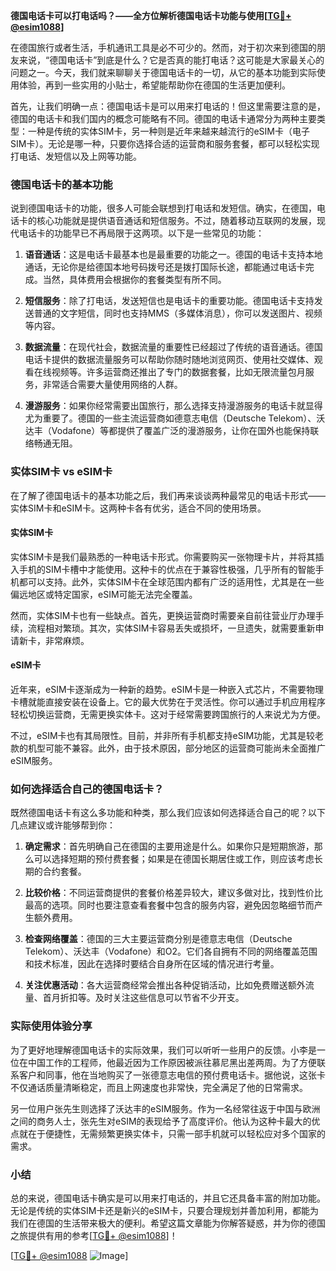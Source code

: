 **德国电话卡可以打电话吗？——全方位解析德国电话卡功能与使用[[TG💪+ @esim1088](https://t.me/s/esim1088)]**

在德国旅行或者生活，手机通讯工具是必不可少的。然而，对于初次来到德国的朋友来说，“德国电话卡”到底是什么？它是否真的能打电话？这可能是大家最关心的问题之一。今天，我们就来聊聊关于德国电话卡的一切，从它的基本功能到实际使用体验，再到一些实用的小贴士，希望能帮助你在德国的生活更加便利。

首先，让我们明确一点：德国电话卡是可以用来打电话的！但这里需要注意的是，德国的电话卡和我们国内的概念可能略有不同。德国的电话卡通常分为两种主要类型：一种是传统的实体SIM卡，另一种则是近年来越来越流行的eSIM卡（电子SIM卡）。无论是哪一种，只要你选择合适的运营商和服务套餐，都可以轻松实现打电话、发短信以及上网等功能。

### 德国电话卡的基本功能

说到德国电话卡的功能，很多人可能会联想到打电话和发短信。确实，在德国，电话卡的核心功能就是提供语音通话和短信服务。不过，随着移动互联网的发展，现代电话卡的功能早已不再局限于这两项。以下是一些常见的功能：

1. **语音通话**：这是电话卡最基本也是最重要的功能之一。德国的电话卡支持本地通话，无论你是给德国本地号码拨号还是拨打国际长途，都能通过电话卡完成。当然，具体费用会根据你的套餐类型有所不同。
   
2. **短信服务**：除了打电话，发送短信也是电话卡的重要功能。德国电话卡支持发送普通的文字短信，同时也支持MMS（多媒体消息），你可以发送图片、视频等内容。

3. **数据流量**：在现代社会，数据流量的重要性已经超过了传统的语音通话。德国电话卡提供的数据流量服务可以帮助你随时随地浏览网页、使用社交媒体、观看在线视频等。许多运营商还推出了专门的数据套餐，比如无限流量包月服务，非常适合需要大量使用网络的人群。

4. **漫游服务**：如果你经常需要出国旅行，那么选择支持漫游服务的电话卡就显得尤为重要了。德国的一些主流运营商如德意志电信（Deutsche Telekom）、沃达丰（Vodafone）等都提供了覆盖广泛的漫游服务，让你在国外也能保持联络畅通无阻。

### 实体SIM卡 vs eSIM卡

在了解了德国电话卡的基本功能之后，我们再来谈谈两种最常见的电话卡形式——实体SIM卡和eSIM卡。这两种卡各有优劣，适合不同的使用场景。

#### 实体SIM卡

实体SIM卡是我们最熟悉的一种电话卡形式。你需要购买一张物理卡片，并将其插入手机的SIM卡槽中才能使用。这种卡的优点在于兼容性极强，几乎所有的智能手机都可以支持。此外，实体SIM卡在全球范围内都有广泛的适用性，尤其是在一些偏远地区或特定国家，eSIM可能无法完全覆盖。

然而，实体SIM卡也有一些缺点。首先，更换运营商时需要亲自前往营业厅办理手续，流程相对繁琐。其次，实体SIM卡容易丢失或损坏，一旦遗失，就需要重新申请新卡，非常麻烦。

#### eSIM卡

近年来，eSIM卡逐渐成为一种新的趋势。eSIM卡是一种嵌入式芯片，不需要物理卡槽就能直接安装在设备上。它的最大优势在于灵活性。你可以通过手机应用程序轻松切换运营商，无需更换实体卡。这对于经常需要跨国旅行的人来说尤为方便。

不过，eSIM卡也有其局限性。目前，并非所有手机都支持eSIM功能，尤其是较老款的机型可能不兼容。此外，由于技术原因，部分地区的运营商可能尚未全面推广eSIM服务。

### 如何选择适合自己的德国电话卡？

既然德国电话卡有这么多功能和种类，那么我们应该如何选择适合自己的呢？以下几点建议或许能够帮到你：

1. **确定需求**：首先明确自己在德国的主要用途是什么。如果你只是短期旅游，那么可以选择短期的预付费套餐；如果是在德国长期居住或工作，则应该考虑长期的合约套餐。

2. **比较价格**：不同运营商提供的套餐价格差异较大，建议多做对比，找到性价比最高的选项。同时也要注意查看套餐中包含的服务内容，避免因忽略细节而产生额外费用。

3. **检查网络覆盖**：德国的三大主要运营商分别是德意志电信（Deutsche Telekom）、沃达丰（Vodafone）和O2。它们各自拥有不同的网络覆盖范围和技术标准，因此在选择时要结合自身所在区域的情况进行考量。

4. **关注优惠活动**：各大运营商经常会推出各种促销活动，比如免费赠送额外流量、首月折扣等。及时关注这些信息可以节省不少开支。

### 实际使用体验分享

为了更好地理解德国电话卡的实际效果，我们可以听听一些用户的反馈。小李是一位在中国工作的工程师，他最近因为工作原因被派往慕尼黑出差两周。为了方便联系客户和同事，他在当地购买了一张德意志电信的预付费电话卡。据他说，这张卡不仅通话质量清晰稳定，而且上网速度也非常快，完全满足了他的日常需求。

另一位用户张先生则选择了沃达丰的eSIM服务。作为一名经常往返于中国与欧洲之间的商务人士，张先生对eSIM的表现给予了高度评价。他认为这种卡最大的优点就在于便捷性，无需频繁更换实体卡，只需一部手机就可以轻松应对多个国家的需求。

### 小结

总的来说，德国电话卡确实是可以用来打电话的，并且它还具备丰富的附加功能。无论是传统的实体SIM卡还是新兴的eSIM卡，只要合理规划并善加利用，都能为我们在德国的生活带来极大的便利。希望这篇文章能为你解答疑惑，并为你的德国之旅提供有用的参考[[TG💪+ @esim1088](https://t.me/s/esim1088)]！

[[TG💪+ @esim1088](https://t.me/s/esim1088) ![Image](https://i.postimg.cc/4NQfJmqS/Snipaste-2025-05-13-00-14-12.png)]